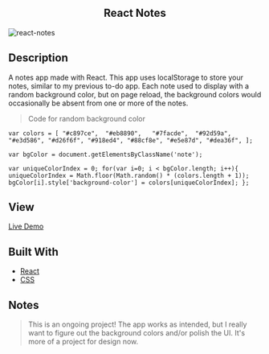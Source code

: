 <h2 align="center"> React Notes </h2>

![react-notes](https://user-images.githubusercontent.com/91632194/224813184-8bab37c3-608f-4455-81b7-a42b7ea907b6.png)

## Description
A notes app made with React. This app uses localStorage to store your notes, similar to my previous to-do app.
Each note used to display with a random background color, but on page reload, the background colors would occasionally be absent from one or more of the notes.

> Code for random background color

`
  var colors = [
    "#c897ce", 
    "#eb8890",  
    "#7facde", 
    "#92d59a", 
    "#e3d586",
    "#d26f6f",
    "#918ed4",
    "#88cf8e",
    "#e5e87d",
    "#dea36f",
  ];
 `
 
 `
  var bgColor = document.getElementsByClassName('note');
 `
 
 `
  var uniqueColorIndex = 0;
  for(var i=0; i < bgColor.length; i++){
    uniqueColorIndex = Math.floor(Math.random() * (colors.length + 1));
    bgColor[i].style['background-color'] = colors[uniqueColorIndex];
  };
`

## View
[Live Demo]()

## Built With
- [React]()
- [CSS]()

## Notes
> This is an ongoing project! The app works as intended, but I really want to figure out the background colors and/or 
> polish the UI. It's more of a project for design now. 


